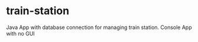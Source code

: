 # train-station

Java App with database connection for managing train station.
Console App with no GUI
